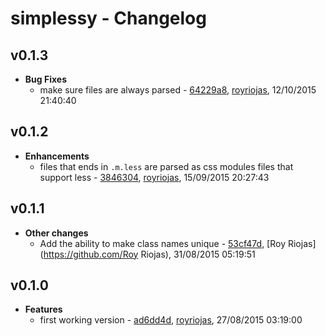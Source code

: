 
# simplessy - Changelog
## v0.1.3
- **Bug Fixes**
  - make sure files are always parsed - [64229a8]( https://github.com/royriojas/simplessy/commit/64229a8 ), [royriojas](https://github.com/royriojas), 12/10/2015 21:40:40

    
## v0.1.2
- **Enhancements**
  - files that ends in `.m.less` are parsed as css modules files that support less - [3846304]( https://github.com/royriojas/simplessy/commit/3846304 ), [royriojas](https://github.com/royriojas), 15/09/2015 20:27:43

    
## v0.1.1
- **Other changes**
  - Add the ability to make class names unique - [53cf47d]( https://github.com/royriojas/simplessy/commit/53cf47d ), [Roy Riojas](https://github.com/Roy Riojas), 31/08/2015 05:19:51

    
## v0.1.0
- **Features**
  - first working version - [ad6dd4d]( https://github.com/royriojas/simplessy/commit/ad6dd4d ), [royriojas](https://github.com/royriojas), 27/08/2015 03:19:00

    
